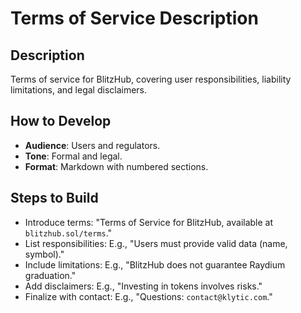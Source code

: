 
# Terms of Service Description

## Description
Terms of service for BlitzHub, covering user responsibilities, liability limitations, and legal disclaimers.

## How to Develop
- **Audience**: Users and regulators.
- **Tone**: Formal and legal.
- **Format**: Markdown with numbered sections.

## Steps to Build
- Introduce terms: "Terms of Service for BlitzHub, available at `blitzhub.sol/terms`."
- List responsibilities: E.g., "Users must provide valid data (name, symbol)."
- Include limitations: E.g., "BlitzHub does not guarantee Raydium graduation."
- Add disclaimers: E.g., "Investing in tokens involves risks."
- Finalize with contact: E.g., "Questions: `contact@klytic.com`."
